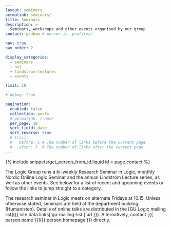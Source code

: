 ```yaml
---
layout: seminars
permalink: seminars/
title: Seminars
description: >
  Seminars, workshops and other events organised by our group
contact: graham # person in _profiles/

nav: true
nav_order: 2

display_categories:
  - seminars
  - nol
  - lindstrom-lectures
  - events

limit: 10

# debug: true

pagination:
  enabled: false
  collection: posts
  # permalink: /:num/
  per_page: 10
  sort_field: date
  sort_reverse: true
  # trail:
  #   before: 1 # The number of links before the current page
  #   after: 3  # The number of links after the current page
---
```


{% include snippets/get_person_from_id.liquid 
  id = page.contact
%}

The Logic Group runs a bi-weekly Research Seminar in Logic, monthly Nordic Online Logic Seminar and the annual Lindström Lecture series, as well as other events.
 See below for a list of recent and upcoming events or follow the links to jump straight to a category.

The research seminar in Logic meets on alternate Fridays at 10.15.
Unless otherwise stated, seminars are held at the department building (Humanisten). 
Details of online talks are distributed in the [GU Logic mailing list]({{ site.data.links['gu-mailing-list'].url }}). Alternatively, contact [{{ person.name }}]({{ person.homepage }}) directly.
